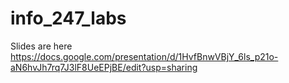 # info_247_labs

Slides are here
https://docs.google.com/presentation/d/1HvfBnwVBjY_6ls_p21o-aN6hvJh7rq7J3lF8UeEPjBE/edit?usp=sharing
